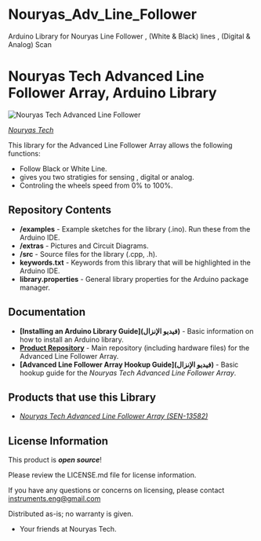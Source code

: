 # Nouryas_Adv_Line_Follower
Arduino Library for Nouryas Line Follower , (White &amp; Black) lines , (Digital &amp; Analog) Scan

Nouryas Tech Advanced Line Follower Array, Arduino Library
========================================

![Nouryas Tech Advanced Line Follower](https://lh3.googleusercontent.com/xRPYTUY2P3R6Imvm0Kv9dFvBgCcXDxrSh8ZGJT0HAi0TczkbBjQdfdvruGJUIu81jO7QKG6ZaWxEx9SM0gWzjxYcPsxTArrOH2iWRMtUM0uNT3sE9ui717_aLARy7QX46Uu_TZVttKv6fQOVDjrP_mwGTDqGY_npDWhidk47G_Ab8RORgXtzt8B_qtCT7hDUKdEGgWWaxJJvRKdrpFfuEm3-otGa7d-wN8XAqYRSwohAfOso0BLZk_LatrEf12Z_VgBSpj144V9rHbqN58lXlyFbAzYFMMTRtzTli6N6NfZ6Jnhsp_X9m6ytpd29lZ-6trW0a4tnde_fHtvnl1YEjGi8KgrmMx05A66M3yFqVxOdBCajyUFtb5__aK240jo4I4RjqJyh3RYvcm3O4uXptE36cpkyrgvsSgilOmMXsgNIgOFO3bd1Ala8ur80cAxlTS60IHHr0j2FQBfxMqAFP6b_E-a7kvBydQ-xQWnJFXFq7jt7NMJ6OBl_h9Pks8gBSMr15Sujkz6spJQADW8HETZA3uE02QuGYirO2h8H0JT3nHrUQu5BvgKYy1bKUadCDZT3KDbch-0CdPVan68deMrTU5LvwuiovlF7OFVAOjtlO857DQsP89hL2vMod2TIMxYS8vzSX0bGBHi2l5-cKvG9eSBWThIOiYs-ZTADdFP5GEV9JOYLYYQi=w741-h556-no)

[*Nouryas Tech*](https://www.youtube.com/c/EngMYahyaMahmoud)

This library for the Advanced Line Follower Array allows the following functions:

* Follow Black or White Line.
* gives you two stratigies for sensing , digital or analog.
* Controling the wheels speed from 0% to 100%. 

Repository Contents
-------------------

* **/examples** - Example sketches for the library (.ino). Run these from the Arduino IDE. 
* **/extras** - Pictures and Circuit Diagrams. 
* **/src** - Source files for the library (.cpp, .h).
* **keywords.txt** - Keywords from this library that will be highlighted in the Arduino IDE. 
* **library.properties** - General library properties for the Arduino package manager. 

Documentation
--------------

* **[Installing an Arduino Library Guide](فيديو الإنزال)** - Basic information on how to install an Arduino library.
* **[Product Repository](https://github.com/Nouryas-Tech/Nouryas-Advanced-Line-Follower-Array)** - Main repository (including hardware files) for the Advanced Line Follower Array.
* **[Advanced Line Follower Array Hookup Guide](فيديو الإنزال)** - Basic hookup guide for the *Nouryas Tech Advanced Line Follower Array*.

Products that use this Library 
---------------------------------

* [*Nouryas Tech Advanced Line Follower Array (SEN-13582)*](https://egypt.souq.com/eg-en/advanced-line-follower-sensor-x5-dual-analog-digital-black-white-line-106046805/i/)

License Information
-------------------

This product is _**open source**_! 

Please review the LICENSE.md file for license information. 

If you have any questions or concerns on licensing, please contact instruments.eng@gmail.com

Distributed as-is; no warranty is given.

- Your friends at Nouryas Tech.
